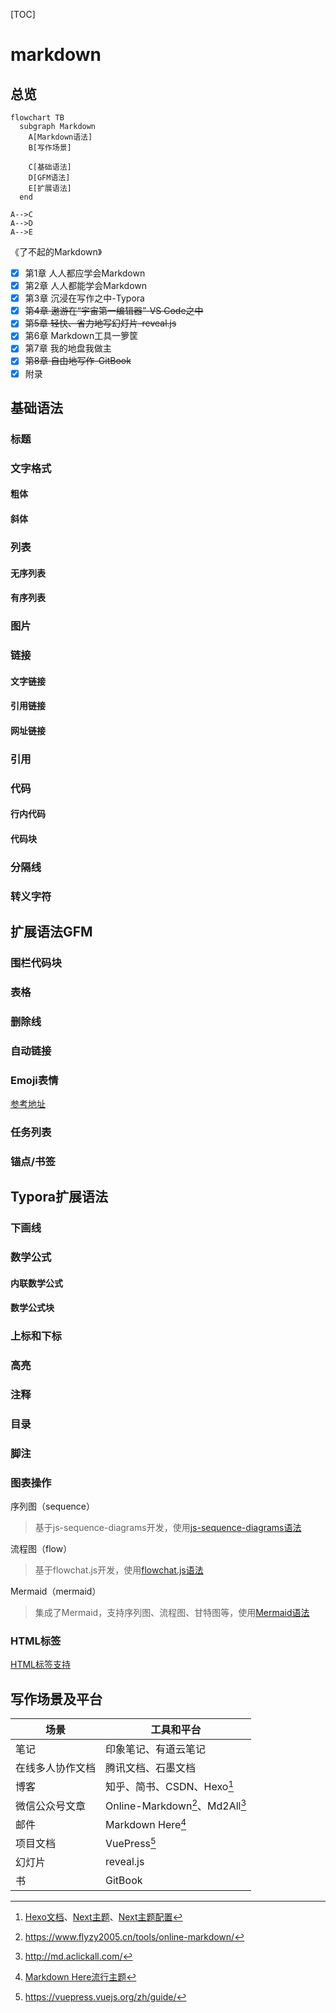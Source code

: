 [TOC]

# markdown

## 总览

```mermaid
flowchart TB
  subgraph Markdown
    A[Markdown语法]
    B[写作场景]

    C[基础语法]
    D[GFM语法]
    E[扩展语法]
  end

A-->C
A-->D
A-->E

```

《了不起的Markdown》

- [x] 第1章 人人都应学会Markdown
- [x] 第2章 人人都能学会Markdown
- [x] 第3章 沉浸在写作之中-Typora
- [x] ~~第4章 遨游在“宇宙第一编辑器”-VS Code之中~~
- [x] ~~第5章 轻快、省力地写幻灯片-reveal.js~~
- [x] 第6章 Markdown工具一箩筐
- [x] 第7章 我的地盘我做主
- [x] ~~第8章 自由地写作-GitBook~~
- [x] 附录

## 基础语法

### 标题

### 文字格式

#### 粗体

#### 斜体

### 列表

#### 无序列表

#### 有序列表

### 图片

### 链接

#### 文字链接

#### 引用链接

#### 网址链接

### 引用

### 代码

#### 行内代码

#### 代码块

### 分隔线

### 转义字符

## 扩展语法GFM

### 围栏代码块

### 表格

### 删除线

### 自动链接

### Emoji表情

[参考地址](https://www.webfx.com/tools/emoji-cheat-sheet/)

### 任务列表

### 锚点/书签

## Typora扩展语法

### 下画线

### 数学公式

#### 内联数学公式

#### 数学公式块

### 上标和下标

### 高亮

### 注释

### 目录

### 脚注

### 图表操作

序列图（sequence）

> 基于js-sequence-diagrams开发，使用[js-sequence-diagrams语法](https://bramp.github.io/js-sequence-diagrams/)

流程图（flow）

> 基于flowchat.js开发，使用[flowchat.js语法](https://github.com/adrai/flowchart.js)

Mermaid（mermaid）

> 集成了Mermaid，支持序列图、流程图、甘特图等，使用[Mermaid语法](https://mermaid-js.github.io/mermaid/#/)

### HTML标签

[HTML标签支持](https://support.typora.io/HTML/)

## 写作场景及平台

| 场景             | 工具和平台                      |
| ---------------- | ------------------------------- |
| 笔记             | 印象笔记、有道云笔记            |
| 在线多人协作文档 | 腾讯文档、石墨文档              |
| 博客             | 知乎、简书、CSDN、Hexo[^1]      |
| 微信公众号文章   | Online-Markdown[^2]、Md2All[^3] |
| 邮件             | Markdown Here[^4]               |
| 项目文档         | VuePress[^5]                    |
| 幻灯片           | reveal.js                       |
| 书               | GitBook                         |

[^1]: [Hexo文档](https://hexo.io/zh-cn/docs/)、[Next主题](https://github.com/theme-next/hexo-theme-next)、[Next主题配置](https://theme-next.iissnan.com/getting-started.html)

[^2]: https://www.flyzy2005.cn/tools/online-markdown/

[^3]: http://md.aclickall.com/

[^4]: [Markdown Here流行主题](https://github.com/caseywatts/markdown-here-css)

[^5]: https://vuepress.vuejs.org/zh/guide/
